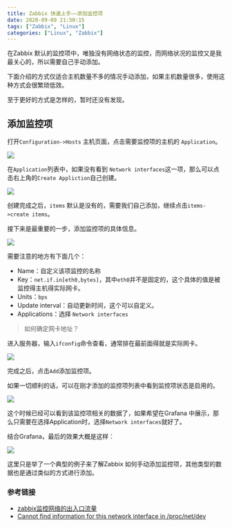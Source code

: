 ```yaml
---
title: Zabbix 快速上手——添加监控项
date: 2020-09-09 21:50:15
tags: ["Zabbix", "Linux"]
categories: ["Linux", "Zabbix"]
---
```


在Zabbix 默认的监控项中，唯独没有网络状态的监控，而网络状况的监控又是我最关心的，所以需要自己手动添加。

下面介绍的方式仅适合主机数量不多的情况手动添加，如果主机数量很多，使用这种方式会很繁琐低效。

<!-- more -->

至于更好的方式是怎样的，暂时还没有发现。

## 添加监控项
打开`Configuration->Hosts` 主机页面，点击需要监控项的主机的 `Application`。

![](https://cdn.jsdelivr.net/gh/0xAiKang/CDN/blog/images/20200908202935.png)

在`Application`列表中，如果没有看到 `Network interfaces`这一项，那么可以点击右上角的`Create Appliction`自己创建。

![](https://cdn.jsdelivr.net/gh/0xAiKang/CDN/blog/images/20200908203206.png)

创建完成之后，`items` 默认是没有的，需要我们自己添加，继续点击`items->create items`。

接下来是最重要的一步，添加监控项的具体信息。

![](https://cdn.jsdelivr.net/gh/0xAiKang/CDN/blog/images/20200908203720.png)

需要注意的地方有下面几个：
* Name：自定义该项监控的名称
* Key：`net.if.in[eth0,bytes]`，其中`eth0`并不是固定的，这个具体的值是被监控得主机得实际网卡。
* Units：`bps`
* Update interval：自动更新时间，这个可以自定义。
* Applications：选择 `Network interfaces`

> 如何确定网卡地址？

进入服务器，输入`ifconfig`命令查看，通常排在最前面得就是实际网卡。

![](https://cdn.jsdelivr.net/gh/0xAiKang/CDN/blog/images/20200908205948.png)

完成之后，点击`Add`添加监控项。

如果一切顺利的话，可以在刚才添加的监控项列表中看到监控项状态是启用的。

![](https://cdn.jsdelivr.net/gh/0xAiKang/CDN/blog/images/20200908204614.png)

这个时候已经可以看到该监控项相关的数据了，如果希望在Grafana 中展示，那么只需要在选择Application时，选择`Network interfaces`就好了。

结合Grafana，最后的效果大概是这样：

![](https://cdn.jsdelivr.net/gh/0xAiKang/CDN/blog/images/20200908205451.png)

这里只是举了一个典型的例子来了解Zabbix 如何手动添加监控项，其他类型的数据也是通过类似的方式进行添加。

### 参考链接
* [zabbix监控网络的出入口流量](https://www.cnblogs.com/smail-bao/p/6109882.html)
* [Cannot find information for this network interface in /proc/net/dev](https://pdf-lib.org/Home/Details/3901)